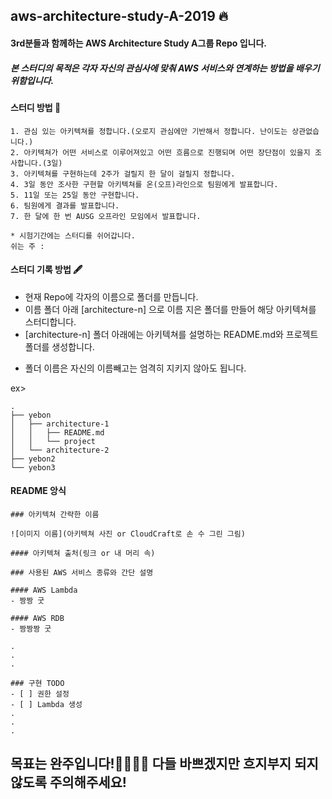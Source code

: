 ## aws-architecture-study-A-2019 🔥

#### 3rd분들과 함께하는 AWS Architecture Study A그룹 Repo 입니다.

##### 본 스터디의 목적은 각자 자신의 관심사에 맞춰 AWS 서비스와 연계하는 방법을 배우기 위함입니다.

#### 스터디 방법 🚀

~~~
1. 관심 있는 아키텍쳐를 정합니다.(오로지 관심에만 기반해서 정합니다. 난이도는 상관없습니다.)
2. 아키텍쳐가 어떤 서비스로 이루어져있고 어떤 흐름으로 진행되며 어떤 장단점이 있을지 조사합니다.(3일)
3. 아키텍쳐를 구현하는데 2주가 걸릴지 한 달이 걸릴지 정합니다.
4. 3일 동안 조사한 구현할 아키텍쳐를 온(오프)라인으로 팀원에게 발표합니다.
5. 11일 또는 25일 동안 구현합니다.
6. 팀원에게 결과를 발표합니다.
7. 한 달에 한 번 AUSG 오프라인 모임에서 발표합니다.

* 시험기간에는 스터디를 쉬어갑니다.
쉬는 주 : 
~~~

#### 스터디 기록 방법 🖋

- 현재 Repo에 각자의 이름으로 폴더를 만듭니다.
- 이름 폴더 아래 [architecture-n] 으로 이름 지은 폴더를 만들어 해당 아키텍쳐를 스터디합니다.
- [architecture-n] 폴더 아래에는 아키텍쳐를 설명하는 README.md와 프로젝트 폴더를 생성합니다.

* 폴더 이름은 자신의 이름빼고는 엄격히 지키지 않아도 됩니다.

ex>
~~~
.
├── yebon
│   ├── architecture-1
│   │   ├── README.md
│   │   └── project
│   └── architecture-2
├── yebon2
└── yebon3
~~~

#### README 앙식

~~~
### 아키텍쳐 간략한 이름

![이미지 이름](아키텍쳐 사진 or CloudCraft로 손 수 그린 그림)

#### 아키텍쳐 출처(링크 or 내 머리 속)

### 사용된 AWS 서비스 종류와 간단 설명

#### AWS Lambda
- 짱짱 굿

#### AWS RDB
- 짱짱짱 굿

.
.
.

### 구현 TODO
- [ ] 권한 설정
- [ ] Lambda 생성
.
.
.
~~~

## 목표는 완주입니다!🏃‍♀️🏃‍♂️ 다들 바쁘겠지만 흐지부지 되지 않도록 주의해주세요!
